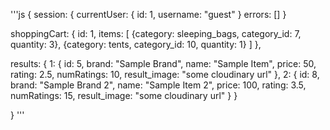 '''js
{
  session: {
    currentUser: {
      id: 1,
      username: "guest"
      }
    errors: []
  }

  shoppingCart: {
    id: 1,
    items: [
      {category: sleeping_bags, category_id: 7, quantity: 3},
      {category: tents, category_id: 10, quantity: 1}
    ]
  },

  results: {
    1: {
      id: 5,
      brand: "Sample Brand",
      name: "Sample Item",
      price: 50,
      rating: 2.5,
      numRatings: 10,
      result_image: "some cloudinary url"
    },
    2: {
      id: 8,
      brand: "Sample Brand 2",
      name: "Sample Item 2",
      price: 100,
      rating: 3.5,
      numRatings: 15,
      result_image: "some cloudinary url"
    }
  }

}
'''
